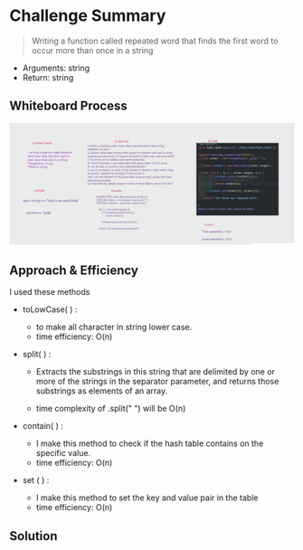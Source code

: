 # Challenge Summary
> Writing a function called repeated word that finds the first word to occur more than once in a string
* Arguments: string
* Return: string

## Whiteboard Process
![whiteboard](./whiteboard.PNG)

## Approach & Efficiency
I used these methods
* toLowCase( ) :
    - to make all character in string lower case.
    - time efficiency: O(n) 
* split( ) :
   - Extracts the substrings in this string that are delimited by one or more of the strings in the separator parameter, and returns those substrings as elements of an array.

  - time complexity of .split(" ") will be O(n)
* contain( ) : 
    - I make this method to check if the hash table contains on the specific value.
    -  time efficiency: O(n)

* set ( ) :
     - I make this method to set the key and value pair in the table
     - time efficiency: O(n)

## Solution

